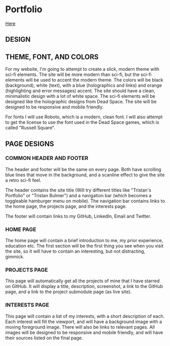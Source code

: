 # Portfolio
[Here](./src/home/home.html)

<!-- Score	Image	Name	Rank
57		Dead Space	100.00
55		Marvel	96.53
55		Elon Musk	96.53
54		Programming	94.79
54		Neuromorphic Computing	94.79
53		Emergent Behavior	93.05
50		Neural Interfaces	87.84
49		Starship	86.11
49		Genetic Algorithms	86.11
47		AI	82.63
47		Neuralink	82.63
46		SpaceX	80.89
45		Evolution	79.16
44		Space	77.42
43		NASA	75.68
43		Tesla	75.68
42		Star Trek	73.95
42		Vsauce	73.95
42		Starlink	73.95
42		Machine Learning	73.95
41		Evolutionary Algorithms	72.21
40		Quantum Computing	70.47
39		Computerphile	68.74
39		Kurzgesagt	68.74
38		Minecraft	67.00
37		OpenAI	65.26
36		Veritasium	63.53
36		Saw	63.53
36		Portal	63.53
35		Return of the Obra Dinn	61.79
33		Numberphile	58.32
32		Neil deGrasse Tyson	56.58
32		The Simpsons	56.58
32		Tenet	56.58
31		Nuclear Fusion	54.84
31		Soma	54.84
29		The Stanley Parable	51.37
28		Rockets	49.63
28		James Webb Space Telescope	49.63
26		Wait But Why	46.16
25		Dark Matter/Energy	44.42
25		Zombotron	44.42
24		DOOM	42.68
24		Crash Bandicoot	42.68
23		The Big Bang Theory	40.95
23		Superliminal	40.95
22		Daft Punk	39.21
20		Inception	35.74
20		The Imitation Game	35.74
20		War Games	35.74
19		Fermi Paradox	34.00
18		The Martian	32.26
18		Superfighters	32.26
17		Mass Effect	30.53
17		Assassin's Creed	30.53
17		Memento	30.53
16		CGP Grey	28.79
16		Bill Nye	28.79
15		Black Holes	27.05
14		Sonic the Hedgehog	25.32
14		Tetris	25.32
13		Stephen Hawking	23.58
12		Good Will Hunting	21.84
12		Final Destination	21.84
11		GTA V	20.11
11		The Callisto Protocol	20.11
10		Up and Atom	18.37
10		Sabine Hossenfelder	18.37
10		DeepMind	18.37
10		Hubble Space Telescope	18.37
9		The Matrix	16.63
8		John Conway's Game of Life	14.89
7		Carl Sagan	13.16
7		Richard Feynman	13.16
4		Tomb Raider	7.95
3		Far Cry	6.21
3		Tomb of the Mask	6.21
2		The Office	4.47
1		Brian Cox	2.74

# PAGES

## INDEX

1: Dead Space
2: Marvel
3: Programming (JS, Quantum Computing)
4: AI (Neuralink, Tesla, OpenAI)
5: Space (Starlink, Starship, JWST, Saturn)
6: Star Trek
7: Games (Minecraft, Portal, DOOM, Tetris, Return of the Obra Dinn, Soma, The Stanley Parable, Superliminal, Superfighters, Zombotron)
8: Movies/TV (Saw, Tenet, Memento, the Simpsons, The Big Bang Theory, The Matrix, The Imitation Game, War Games and Inception)
9: Education (Kurzgesagt, Computerphile, Veritasium, Vsauce, Wait but Why, CGP Grey and StarTalk)

### DEAD SPACE

Foreground is an image of Isaac Clarke in the advanced suit from Dead Space 2.
The background is an image of Titan Station from Dead Space 2.

Contains links to the Dead Space Fandom Wiki, to EA's Dead Space page, and to Motive Studios' Dead Space Remake page.

### MARVEL

Foreground is an image of Tony Stark hovering in the air.
The background is an image of the Avengers Tower.


### PROGRAMMING

Foreground is of logos (GitHub, Node.js, JS, CSS, HTML, php, python, sql)
The background is an IBM Quantum Computer.
It has a secondary background faded over the left side which is a moving grid/tech animation.

### AI

Foreground is of a Neuralink robot, Neuralink chip and a Tesla chip.
The background is a moving series of AI generated images from multiple sources (DALL-E 2, Artbreeder, Stable Diffusion...) which are looped.
It has a secondary background faded over the left side which is a screenshot of an AI Dungeon game.

Contains links to Neuralink, Tesla FSD, OpenAI, Latitude Games (AI Dungeon), Artbreeder, and Stable Diffusion.

### SPACE

Foreground is of a Starlink satellites orbiting Earth, a Starship (That moves as you scroll), and JWST.
The background is an image of Earth and Saturn.

Contains links to SpaceX (Starlink, Starship), and NASA (JWST).

### STAR TREK

Foreground is the U.S.S. Enterprise (NCC-1701-D) from Star Trek: The Next Generation.
The background is an image of Deep Space Nine.

Contains links to the Star Trek Memory Alpha Wiki, and to the Star Trek Fandom Wiki.

### GAMES

Foreground is of a companion cube, Tetris Blocks, a character from Superfighters, a zombie from Zombotron, a BFG from DOOM, and a chess piece from Superliminal.
(Still need content for Minecraft, Soma, and The Stanley Parable)
The background is a gif screenshot of the game Return of the Obra Dinn.

Contains links to all games and wikis.
(You can reach them by clicking on one of the game's foreground elements)

### MOVIES AND TV

Foreground is of a reverse bear trap from Saw, an image of a photo from Memento.
(Still need content for Tenet, The Simpsons, The Big Bang Theory, The Matrix, The Imitation Game, War Games, and Inception)
The background to be determined.

Contains links to all movies and TV shows.

### EDUCATION

Foreground is a Kurzgesagt bird, a Computerphile logo, a Veritasium logo, Vsauce's face and sauce logo, A Wait Buy Why Instant Gratification Monkey and The Panic Monster, a CGP Grey Logo with a bee and robot, and a StarTalk logo with a cartoon of Pluto. -->

## DESIGN

## THEME, FONT, AND COLORS

For my website, I'm going to attempt to create a slick, modern theme with sci-fi elements.
The site will be more modern than sci-fi, but the sci-fi elements will be used to accent the modern theme.
The colors will be black (background), white (text), with a blue (holographics and links) and orange (highlighting and error messages) accent.
The site should have a clean, minimalistic design with a lot of white space.
The sci-fi elements will be designed like the holographic designs from Dead Space.
The site will be designed to be responsive and mobile friendly.

For fonts I will use Roboto, which is a modern, clean font.
I will also attempt to get the license to use the font used in the Dead Space games, which is called "Russell Square".

## PAGE DESIGNS

### COMMON HEADER AND FOOTER

The header and footer will be the same on every page.
Both have scrolling blue lines that move in the background, and a scanline effect to give the site a retro sci-fi feel.

The header contains the site title (Will try different titles like "Tristan's Portfolio" or "Tristan Bulmer") and a navigation bar (which becomes a toggleable hamburger menu on mobile).
The navigation bar contains links to the home page, the projects page, and the interests page.

The footer will contain links to my GitHub, LinkedIn, Email and Twitter.

### HOME PAGE

The home page will contain a brief introduction to me, my prior experience, education etc.
The first section will be the first thing you see when you visit the site, so it will have to contain an interesting, but not distracting, gimmick.

### PROJECTS PAGE

This page will automatically get all the projects of mine that I have starred on GitHub.
It will display a title, description, screenshot, a link to the GitHub page, and a link to the project submodule page (as live site).

### INTERESTS PAGE

This page will contain a list of my interests, with a short description of each.
Each interest will fill the viewport, and will have a background image with a moving foreground image.
There will also be links to relevant pages.
All images will be designed to be responsive and mobile friendly, and will have their sources listed on the final page.
